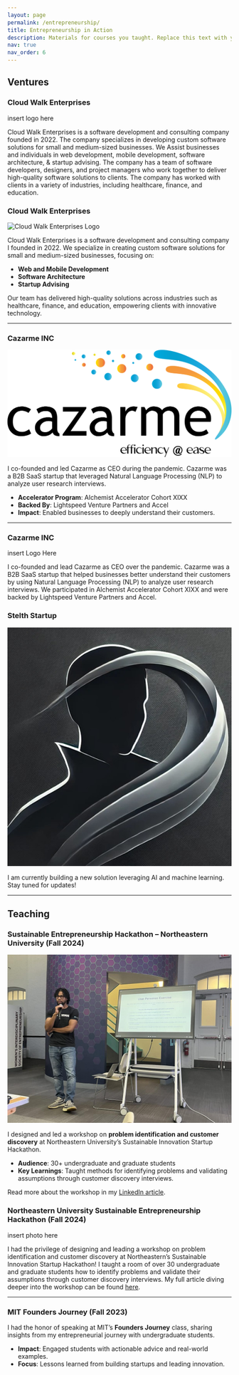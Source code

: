 ```yaml
---
layout: page
permalink: /entrepreneurship/
title: Entrepreneurship in Action
description: Materials for courses you taught. Replace this text with your description.
nav: true
nav_order: 6
---
```


## Ventures

### Cloud Walk Enterprises

insert logo here


Cloud Walk Enterprises is a software development and consulting company founded in 2022. The company specializes in developing custom software solutions for small and medium-sized businesses. We Assist businesses and individuals in web development, mobile development, software architecture, & startup advising. The company has a team of software developers, designers, and project managers who work together to deliver high-quality software solutions to clients. The company has worked with clients in a variety of industries, including healthcare, finance, and education.

### Cloud Walk Enterprises
![Cloud Walk Enterprises Logo](assets/img/entrepreneur/cwe_logo_scaled.jpg)

Cloud Walk Enterprises is a software development and consulting company I founded in 2022. We specialize in creating custom software solutions for small and medium-sized businesses, focusing on:
- **Web and Mobile Development**
- **Software Architecture**
- **Startup Advising**

Our team has delivered high-quality solutions across industries such as healthcare, finance, and education, empowering clients with innovative technology.

---
### Cazarme INC
![Cazarme Logo](assets/img/entrepreneur/Cazarme_logo_transparent.png)

I co-founded and led Cazarme as CEO during the pandemic. Cazarme was a B2B SaaS startup that leveraged Natural Language Processing (NLP) to analyze user research interviews. 
- **Accelerator Program**: Alchemist Accelerator Cohort XIXX
- **Backed By**: Lightspeed Venture Partners and Accel
- **Impact**: Enabled businesses to deeply understand their customers.

---
### Cazarme INC
insert Logo Here

I co-founded and lead Cazarme as CEO over the pandemic. Cazarme was a B2B SaaS startup that helped businesses better understand their customers by using Natural Language Processing (NLP) to analyze user research interviews. We participated in Alchemist Accelerator Cohort XIXX and were backed by Lightspeed Venture Partners and Accel.

### Stelth Startup  
![Stealth Startup Logo](assets/img/entrepreneur/stealth_mode.jpg)

I am currently building a new solution leveraging AI and machine learning. Stay tuned for updates!

---
## Teaching

### Sustainable Entrepreneurship Hackathon – Northeastern University (Fall 2024)
![Workshop Photo](assets/img/entrepreneur/northeastern_class.jpg)

I designed and led a workshop on **problem identification and customer discovery** at Northeastern University’s Sustainable Innovation Startup Hackathon. 
- **Audience**: 30+ undergraduate and graduate students
- **Key Learnings**: Taught methods for identifying problems and validating assumptions through customer discovery interviews.

Read more about the workshop in my [LinkedIn article](https://www.linkedin.com/pulse/problem-identification-customer-discovery-jadal-williams-rjn0e/?trackingId=fMiicdD7Q8GluJvrFjo6pQ%3D%3D).

### Northeastern University Sustainable Entrepreneurship Hackathon (Fall 2024)
insert photo here

I had the privilege of designing and leading a workshop on problem identification and customer discovery at Northeastern’s Sustainable Innovation Startup Hackathon! I taught a room of over 30 undergraduate and graduate students how to identify problems and validate their assumptions through customer discovery interviews. My full article diving deeper into the workshop can be found [here](https://www.linkedin.com/pulse/problem-identification-customer-discovery-jadal-williams-rjn0e/?trackingId=fMiicdD7Q8GluJvrFjo6pQ%3D%3D).

---

### MIT Founders Journey (Fall 2023)

I had the honor of speaking at MIT’s **Founders Journey** class, sharing insights from my entrepreneurial journey with undergraduate students. 
- **Impact**: Engaged students with actionable advice and real-world examples.
- **Focus**: Lessons learned from building startups and leading innovation.
